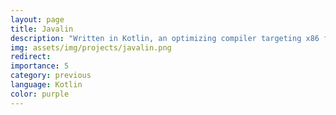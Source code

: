 ```yaml
---
layout: page
title: Javalin
description: "Written in Kotlin, an optimizing compiler targeting x86 for a procedural language, Xi. Won the \"2022 Compiler Bakeoff\" Partners: Omkar Bhalerao, Vivian Ding, Felix Roz"
img: assets/img/projects/javalin.png
redirect:
importance: 5
category: previous
language: Kotlin
color: purple
---
```


